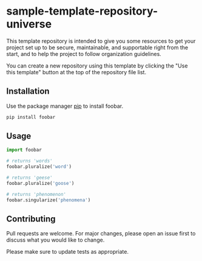 # sample-template-repository-universe


This template repository is intended to give you some resources
to get your project set up to be secure, maintainable, and supportable
right from the start, and to help the project to follow organization guidelines.

You can create a new repository using this template by clicking the "Use this template"
button at the top of the repository file list.

## Installation

Use the package manager [pip](https://pip.pypa.io/en/stable/) to install foobar.

```bash
pip install foobar
```

## Usage

```python
import foobar

# returns 'words'
foobar.pluralize('word')

# returns 'geese'
foobar.pluralize('goose')

# returns 'phenomenon'
foobar.singularize('phenomena')
```

## Contributing
Pull requests are welcome. For major changes, please open an issue first to discuss what you would like to change.

Please make sure to update tests as appropriate.
